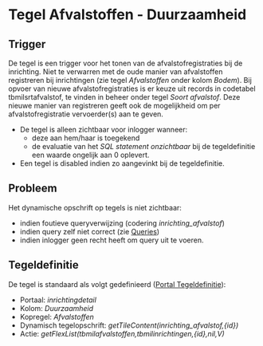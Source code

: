 # Tegel Afvalstoffen - Duurzaamheid

## Trigger

De tegel is een trigger voor het tonen van de afvalstofregistraties bij de inrichting. Niet te verwarren met de oude manier van afvalstoffen registreren bij inrichtingen (zie tegel *Afvalstoffen* onder kolom *Bodem*). Bij opvoer van nieuwe afvalstofregistraties is er keuze uit records in codetabel tbmilsrtafvalstof, te vinden in beheer onder tegel *Soort afvalstof*. Deze nieuwe manier van registreren geeft ook de mogelijkheid om per afvalstofregistratie vervoerder(s) aan te geven.

* De tegel is alleen zichtbaar voor inlogger wanneer:
  * deze aan hem/haar is toegekend
  * de evaluatie van het *SQL statement onzichtbaar* bij de tegeldefinitie een waarde ongelijk aan 0 oplevert.
* Een tegel is disabled indien zo aangevinkt bij de tegeldefinitie.

## Probleem

Het dynamische opschrift op tegels is niet zichtbaar:

* indien foutieve queryverwijzing (codering *inrichting_afvalstof*)
* indien query zelf niet correct (zie [Queries](/instellen_inrichten/queries.md))
* indien inlogger geen recht heeft om query uit te voeren.

## Tegeldefinitie

De tegel is standaard als volgt gedefinieerd ([Portal Tegeldefinitie](/instellen_inrichten/portaldefinitie/portal_tegel.md)):

* Portaal: *inrichtingdetail*
* Kolom: *Duurzaamheid*
* Kopregel: *Afvalstoffen*
* Dynamisch tegelopschrift: *getTileContent(inrichting_afvalstof,{id})*
* Actie: *getFlexList(tbmilafvalstoffen,tbmilinrichtingen,{id},nil,V)*
